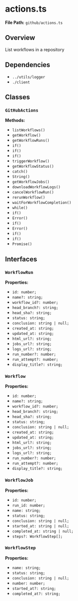 # actions.ts

**File Path:** `github/actions.ts`

## Overview

List workflows in a repository

## Dependencies

- `../utils/logger`
- `./client`

## Classes

### `GitHubActions`

**Methods:**

- `listWorkflows()`
- `getWorkflow()`
- `getWorkflowRuns()`
- `if()`
- `if()`
- `if()`
- `triggerWorkflow()`
- `getWorkflowStatus()`
- `catch()`
- `String()`
- `getWorkflowJobs()`
- `downloadWorkflowLogs()`
- `cancelWorkflowRun()`
- `rerunWorkflow()`
- `waitForWorkflowCompletion()`
- `while()`
- `if()`
- `Error()`
- `if()`
- `Error()`
- `if()`
- `if()`
- `Promise()`

## Interfaces

### `WorkflowRun`

**Properties:**

- `id: number;`
- `name?: string;`
- `workflow_id?: number;`
- `head_branch?: string;`
- `head_sha?: string;`
- `status: string;`
- `conclusion: string | null;`
- `created_at: string;`
- `updated_at: string;`
- `html_url?: string;`
- `jobs_url?: string;`
- `logs_url?: string;`
- `run_number?: number;`
- `run_attempt?: number;`
- `display_title?: string;`

### `Workflow`

**Properties:**

- `id: number;`
- `name?: string;`
- `workflow_id?: number;`
- `head_branch?: string;`
- `head_sha?: string;`
- `status: string;`
- `conclusion: string | null;`
- `created_at: string;`
- `updated_at: string;`
- `html_url?: string;`
- `jobs_url?: string;`
- `logs_url?: string;`
- `run_number?: number;`
- `run_attempt?: number;`
- `display_title?: string;`

### `WorkflowJob`

**Properties:**

- `id: number;`
- `run_id: number;`
- `name: string;`
- `status: string;`
- `conclusion: string | null;`
- `started_at: string | null;`
- `completed_at: string | null;`
- `steps?: WorkflowStep[];`

### `WorkflowStep`

**Properties:**

- `name: string;`
- `status: string;`
- `conclusion: string | null;`
- `number: number;`
- `started_at?: string;`
- `completed_at?: string;`

